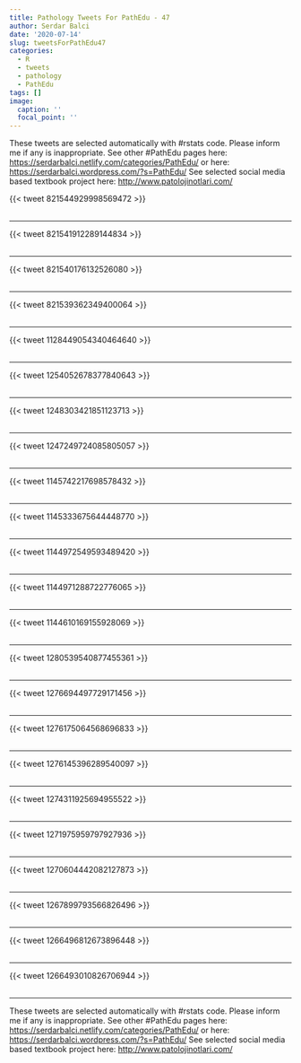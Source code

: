 ```yaml
---
title: Pathology Tweets For PathEdu - 47
author: Serdar Balci
date: '2020-07-14'
slug: tweetsForPathEdu47
categories:
  - R
  - tweets
  - pathology
  - PathEdu
tags: []
image:
  caption: ''
  focal_point: ''
---
```



These tweets are selected automatically with #rstats code. Please inform me if any is inappropriate.
See other #PathEdu pages here: https://serdarbalci.netlify.com/categories/PathEdu/  or here: https://serdarbalci.wordpress.com/?s=PathEdu/ 
See selected social media based textbook project here: http://www.patolojinotlari.com/

{{< tweet 821544929998569472 >}}
<br>
<br>
<hr>
{{< tweet 821541912289144834 >}}
<br>
<br>
<hr>
{{< tweet 821540176132526080 >}}
<br>
<br>
<hr>
{{< tweet 821539362349400064 >}}
<br>
<br>
<hr>
{{< tweet 1128449054340464640 >}}
<br>
<br>
<hr>
{{< tweet 1254052678377840643 >}}
<br>
<br>
<hr>
{{< tweet 1248303421851123713 >}}
<br>
<br>
<hr>
{{< tweet 1247249724085805057 >}}
<br>
<br>
<hr>
{{< tweet 1145742217698578432 >}}
<br>
<br>
<hr>
{{< tweet 1145333675644448770 >}}
<br>
<br>
<hr>
{{< tweet 1144972549593489420 >}}
<br>
<br>
<hr>
{{< tweet 1144971288722776065 >}}
<br>
<br>
<hr>
{{< tweet 1144610169155928069 >}}
<br>
<br>
<hr>
{{< tweet 1280539540877455361 >}}
<br>
<br>
<hr>
{{< tweet 1276694497729171456 >}}
<br>
<br>
<hr>
{{< tweet 1276175064568696833 >}}
<br>
<br>
<hr>
{{< tweet 1276145396289540097 >}}
<br>
<br>
<hr>
{{< tweet 1274311925694955522 >}}
<br>
<br>
<hr>
{{< tweet 1271975959797927936 >}}
<br>
<br>
<hr>
{{< tweet 1270604442082127873 >}}
<br>
<br>
<hr>
{{< tweet 1267899793566826496 >}}
<br>
<br>
<hr>
{{< tweet 1266496812673896448 >}}
<br>
<br>
<hr>
{{< tweet 1266493010826706944 >}}
<br>
<br>
<hr>


These tweets are selected automatically with #rstats code. Please inform me if any is inappropriate.
See other #PathEdu pages here: https://serdarbalci.netlify.com/categories/PathEdu/  or here: https://serdarbalci.wordpress.com/?s=PathEdu/ 
See selected social media based textbook project here: http://www.patolojinotlari.com/
